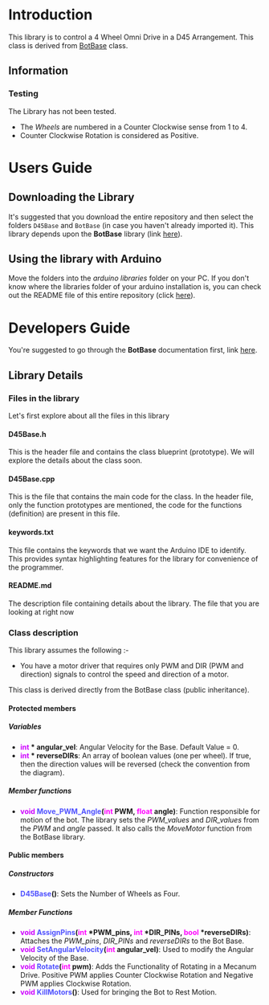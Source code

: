# Introduction
This library is to control a 4 Wheel Omni Drive in a D45 Arrangement. This class is derived from [BotBase](../BotBase/) class.

## Information
### Testing
The Library has not been tested.
- The *Wheels* are numbered in a Counter Clockwise sense from 1 to 4.
- Counter Clockwise Rotation is considered as Positive.

# Users Guide

## Downloading the Library
It's suggested that you download the entire repository and then select the folders `D45Base` and `BotBase` (in case you haven't already imported it). This library depends upon the **BotBase** library (link [here](../BotBase/)).

## Using the library with Arduino
Move the folders into the *arduino libraries* folder on your PC. If you don't know where the libraries folder of your arduino installation is, you can check out the README file of this entire repository (click [here](../README.md)).

# Developers Guide
You're suggested to go through the **BotBase** documentation first, link [here](../BotBase/).<br>
## Library Details
### Files in the library
Let's first explore about all the files in this library

#### D45Base.h
This is the header file and contains the class blueprint (prototype). We will explore the details about the class soon.

#### D45Base.cpp
This is the file that contains the main code for the class. In the header file, only the function prototypes are mentioned, the code for the functions (definition) are present in this file.

#### keywords.txt
This file contains the keywords that we want the Arduino IDE to identify. This provides syntax highlighting features for the library for convenience of the programmer.

#### README.md
The description file containing details about the library. The file that you are looking at right now

### Class description
This library assumes the following :-
- You have a motor driver that requires only PWM and DIR (PWM and direction) signals to control the speed and direction of a motor.

This class is derived directly from the BotBase class (public inheritance).

#### Protected members
##### Variables
- **<font color="#CD00FF">int</font> \* angular_vel**: Angular Velocity for the Base. Default Value = 0.
- **<font color="#CD00FF">int</font> \* reverseDIRs**: An array of boolean values (one per wheel). If true, then the direction values will be reversed (check the convention from the diagram).

##### Member functions
- **<font color="#CD00FF">void</font> <font color="#5052FF">Move_PWM_Angle</font>(<font color="#FF00FF">int</font> PWM, <font color="#FF00FF">float</font> angle)**: Function responsible for motion of the bot. The library sets the *PWM_values* and *DIR_values* from the *PWM* and *angle* passed. It also calls the *MoveMotor* function from the BotBase library.

#### Public members
##### Constructors
- **<font color="#5052FF">D45Base</font>()**: Sets the Number of Wheels as Four.

##### Member Functions
- **<font color="#CD00FF">void</font> <font color="#5052FF">AssignPins</font>(<font color="#FF00FF">int</font> \*PWM\_pins, <font color="#FF00FF">int</font> \*DIR\_PINs, <font color="#FF00FF">bool</font> \*reverseDIRs)**: Attaches the *PWM\_pins*, *DIR\_PINs* and *reverseDIRs* to the Bot Base.
- **<font color="#CD00FF">void</font> <font color="#5052FF">SetAngularVelocity</font>(<font color="#FF00FF">int</font> angular_vel)**: Used to modify the Angular Velocity of the Base.
- **<font color="#CD00FF">void</font> <font color="#5052FF">Rotate</font>(<font color="#FF00FF">int</font> pwm)**: Adds the Functionality of Rotating in a Mecanum Drive. Positive PWM applies Counter Clockwise Rotation and Negative PWM applies Clockwise Rotation.
- **<font color="#CD00FF">void</font> <font color="#5052FF">KillMotors</font>()**: Used for bringing the Bot to Rest Motion.
